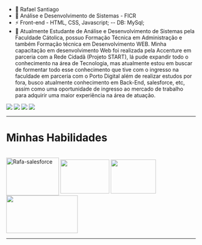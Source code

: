 
- 🔭 Rafael Santiago
- 🌱 Análise e Desenvolvimento de Sistemas - FICR
- ⚡ Front-end - HTML, CSS, Javascript; -- DB: MySql;
- 💬 Atualmente Estudante de Análise e Desenvolvimento de Sistemas pela Faculdade Cátolica, possuo Formação Técnica em Administração e também Formação técnica em Desenvolvimento WEB. Minha capacitação em desenvolvimento Web foi realizada pela Accenture em parceria com a Rede Cidadã (Projeto START), lá pude expandir todo o conhecimento na área de Tecnologia, mas atualmente estou em buscar de formentar todo esse conhecimento que tive com o ingresso na faculdade em parceria com o Porto Digital além de realizar estudos por fora, busco atualmente conhecimento em Back-End, salesforce, etc, assim como uma oportunidade de ingresso ao mercado de trabalho para adquirir uma maior experiência na área de atuação.



<div align="center">
  <a href="https://github.com/SantiagoRafael1"> 
</div>
<div> 
  <a href="https://www.instagram.com/rafasantiago1/" target="_blank"><img src="https://img.shields.io/badge/-Instagram-%23E4405F?style=for-the-badge&logo=instagram&logoColor=white" target="_blank"></a>
  <a href="https://www.youtube.com/watch?v=_dnB4nWckxg&ab_channel=DjavanVEVO" target="_blank"><img src="https://img.shields.io/badge/Discord-7289DA?style=for-the-badge&logo=discord&logoColor=white" target="_blank"></a> 
  <a href = "mailto:rafaelsantiagope@gmail.com"><img src="https://img.shields.io/badge/-Gmail-%23333?style=for-the-badge&logo=gmail&logoColor=white" target="_blank"></a>
  <a href="www.linkedin.com/in/rafael-santiago-dasilva" target="_blank"><img src="https://img.shields.io/badge/-LinkedIn-%230077B5?style=for-the-badge&logo=linkedin&logoColor=white" target="_blank"></a> 

  

 
</div>

  


<hr/>
  
# Minhas Habilidades

<div style="display: inline_block"><br>
  <img align="center" alt="Rafa-salesforce" height="100" width="140" src="https://i.postimg.cc/2yHP4trd/salesforce-512x359.png">
  <img align="center" alt="" height="90" width="130" src="https://i.postimg.cc/fTCxvN4Q/download-1.png">
  <img align="center" alt="" height="90" width="120" src="https://i.postimg.cc/Kz36nf4C/pngimg-com-mysql-PNG9.png">
  <img align="center" alt="" height="100" width="190" src="https://i.postimg.cc/Sx8mhymw/1708815512945-react-js-img-1.png">
  
  

</div>
  
<hr/>

